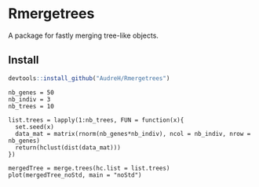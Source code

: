 Rmergetrees
================

A package for fastly merging tree-like objects.

## Install

``` r
devtools::install_github("AudreH/Rmergetrees")
```

```{r, echo = TRUE}
nb_genes = 50
nb_indiv = 3
nb_trees = 10

list.trees = lapply(1:nb_trees, FUN = function(x){
  set.seed(x)
  data_mat = matrix(rnorm(nb_genes*nb_indiv), ncol = nb_indiv, nrow = nb_genes)
  return(hclust(dist(data_mat)))
})
```

```{r, echo = TRUE}
mergedTree = merge.trees(hc.list = list.trees)
plot(mergedTree_noStd, main = "noStd")
```
